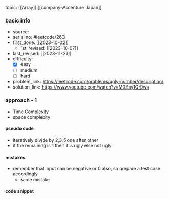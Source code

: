 topic: [[Array]] [[company-Accenture Japan]]

### basic info
- source: 
- serial no: #leetcode/263
- first_done: [[2023-10-02]]
	- 1st_revised: [[2023-10-07]]
- last_revised: [[2023-11-23]]
- difficulty:
	- [x] easy
	- [ ] medium
	- [ ] hard
- problem_link: https://leetcode.com/problems/ugly-number/description/
- solution_link: https://www.youtube.com/watch?v=M0Zay1Qr9ws

### approach - 1
- Time Complexity
- space complexity

#### pseudo code
- iteratively divide by 2,3,5 one after other
- if the remaining is 1 then it is ugly else not ugly
#### mistakes
- remember that input can be negative or 0 also, so prepare a test case accordingly
	- same mistake
#### code snippet
```python

```
